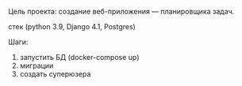 Цель проекта: cоздание веб-приложения — планировщика задач.

стек (python 3.9, Django 4.1, Postgres)

Шаги:
1) запустить БД (docker-compose up)
2) миграции
3)  создать суперюзера

